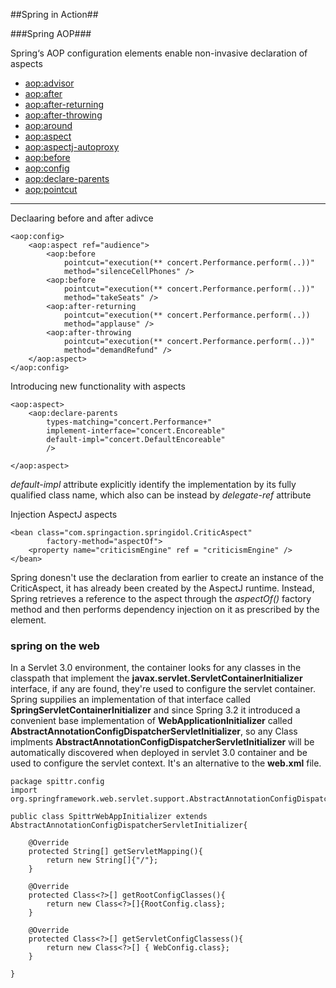 
##Spring in Action##

###Spring AOP###

Spring‘s AOP configuration elements enable non-invasive declaration of aspects

- <aop:advisor>
- <aop:after>
- <aop:after-returning>
- <aop:after-throwing>
- <aop:around>
- <aop:aspect>
- <aop:aspectj-autoproxy>
- <aop:before>
- <aop:config>
- <aop:declare-parents>
- <aop:pointcut>

----
Declaaring before and after adivce
	
	<aop:config>
		<aop:aspect ref="audience">
			<aop:before
				pointcut="execution(** concert.Performance.perform(..))"
				method="silenceCellPhones" />
			<aop:before
				pointcut="execution(** concert.Performance.perform(..))"
				method="takeSeats" />
			<aop:after-returning
				pointcut="execution(** concert.Performance.perform(..))
				method="applause" />
			<aop:after-throwing
				pointcut="execution(** concert.Performance.perform(..))"
				method="demandRefund" />
		</aop:aspect>
	</aop:config>


Introducing new functionality with aspects

	<aop:aspect>
		<aop:declare-parents
			types-matching="concert.Performance+"
			implement-interface="concert.Encoreable"
			default-impl="concert.DefaultEncoreable"
			/>
	
	</aop:aspect>

*default-impl* attribute explicitly identify the implementation by its fully qualified class name, which also can be instead by *delegate-ref* attribute

Injection AspectJ aspects

	<bean class="com.springaction.springidol.CriticAspect"
			factory-method="aspectOf">
		<property name="criticismEngine" ref = "criticismEngine" />
	</bean>

Spring donesn't use the <bean> declaration from earlier to create an instance of the CriticAspect, it has already been created by the AspectJ runtime. Instead, Spring retrieves a reference to the aspect through the *aspectOf()* factory method and then performs dependency injection on it as prescribed by the <bean> element.

### spring on the web ###

In a Servlet 3.0 environment, the container looks for any classes in the classpath that implement the **javax.servlet.ServletContainerInitializer** interface, if any are found, they're used to configure the servlet container. Spring suppilies an implementation of that interface called **SpringServletContainerInitializer** and since Spring 3.2 it introduced a convenient base implementation of **WebApplicationInitializer** called **AbstractAnnotationConfigDispatcherServletInitializer**, so any Class implments **AbstractAnnotationConfigDispatcherServletInitializer** will be automatically discovered when deployed in servlet 3.0 container and be used to configure the servlet context. It's an alternative to the **web.xml** file.

	package spittr.config
	import org.springframework.web.servlet.support.AbstractAnnotationConfigDispatcherServletInitializer;
	
	public class SpittrWebAppInitializer extends AbstractAnnotationConfigDispatcherServletInitializer{
		
		@Override
		protected String[] getServletMapping(){
			return new String[]{"/"};
		}

		@Override
		protected Class<?>[] getRootConfigClasses(){
			return new Class<?>[]{RootConfig.class};
		}

		@Override
		protected Class<?>[] getServletConfigClassess(){
			return new Class<?>[] { WebConfig.class};
		}

	}


